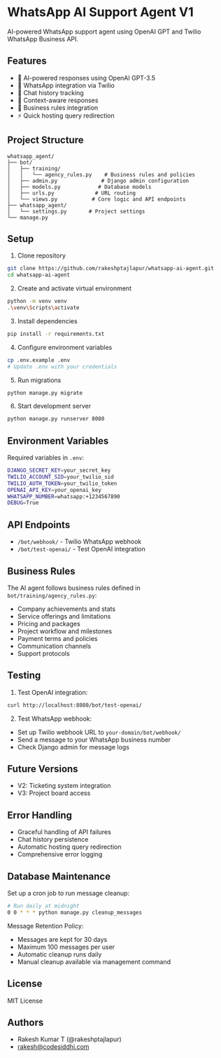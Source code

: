 # WhatsApp AI Support Agent V1

AI-powered WhatsApp support agent using OpenAI GPT and Twilio WhatsApp Business API.

## Features
- 🤖 AI-powered responses using OpenAI GPT-3.5
- 💬 WhatsApp integration via Twilio
- 📝 Chat history tracking
- 🎯 Context-aware responses
- 🏢 Business rules integration
- ⚡ Quick hosting query redirection

## Project Structure
```
whatsapp_agent/
├── bot/
│   ├── training/
│   │   └── agency_rules.py    # Business rules and policies
│   ├── admin.py              # Django admin configuration
│   ├── models.py            # Database models
│   ├── urls.py             # URL routing
│   └── views.py           # Core logic and API endpoints
├── whatsapp_agent/
│   └── settings.py       # Project settings
└── manage.py
```

## Setup

1. Clone repository
```bash
git clone https://github.com/rakeshptajlapur/whatsapp-ai-agent.git
cd whatsapp-ai-agent
```

2. Create and activate virtual environment
```bash
python -m venv venv
.\venv\Scripts\activate
```

3. Install dependencies
```bash
pip install -r requirements.txt
```

4. Configure environment variables
```bash
cp .env.example .env
# Update .env with your credentials
```

5. Run migrations
```bash
python manage.py migrate
```

6. Start development server
```bash
python manage.py runserver 8080
```

## Environment Variables
Required variables in `.env`:
```bash
DJANGO_SECRET_KEY=your_secret_key
TWILIO_ACCOUNT_SID=your_twilio_sid
TWILIO_AUTH_TOKEN=your_twilio_token
OPENAI_API_KEY=your_openai_key
WHATSAPP_NUMBER=whatsapp:+1234567890
DEBUG=True
```

## API Endpoints
- `/bot/webhook/` - Twilio WhatsApp webhook
- `/bot/test-openai/` - Test OpenAI integration

## Business Rules
The AI agent follows business rules defined in `bot/training/agency_rules.py`:
- Company achievements and stats
- Service offerings and limitations
- Pricing and packages
- Project workflow and milestones
- Payment terms and policies
- Communication channels
- Support protocols

## Testing
1. Test OpenAI integration:
```bash
curl http://localhost:8080/bot/test-openai/
```

2. Test WhatsApp webhook:
- Set up Twilio webhook URL to `your-domain/bot/webhook/`
- Send a message to your WhatsApp business number
- Check Django admin for message logs

## Future Versions
- V2: Ticketing system integration
- V3: Project board access

## Error Handling
- Graceful handling of API failures
- Chat history persistence
- Automatic hosting query redirection
- Comprehensive error logging

## Database Maintenance

Set up a cron job to run message cleanup:
```bash
# Run daily at midnight
0 0 * * * python manage.py cleanup_messages
```

Message Retention Policy:
- Messages are kept for 30 days
- Maximum 100 messages per user
- Automatic cleanup runs daily
- Manual cleanup available via management command

## License
MIT License

## Authors
- Rakesh Kumar T (@rakeshptajlapur)
- rakesh@codesiddhi.com